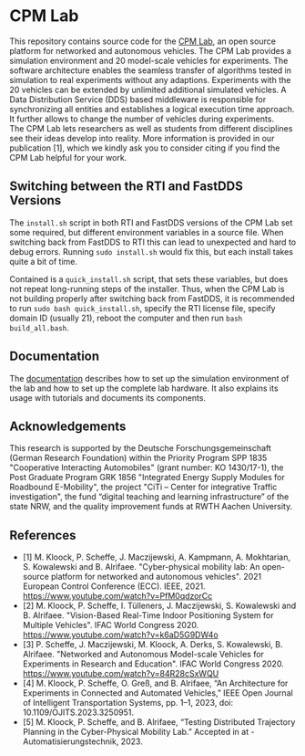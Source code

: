 # CPM Lab
This repository contains source code for the [CPM Lab](https://cpm-lab.embedded.rwth-aachen.de), an open source platform for networked and autonomous vehicles. 
The CPM Lab provides a simulation environment and 20 model-scale vehicles for experiments. The software architecture enables the seamless transfer of algorithms tested in simulation to real experiments without any adaptions. Experiments with the 20 vehicles can be extended by unlimited additional simulated vehicles. A Data Distribution Service (DDS) based middleware is responsible for synchronizing all entities and establishes a logical execution time approach. It further allows to change the number of vehicles during experiments. \
The CPM Lab lets researchers as well as students from different disciplines see their ideas develop into reality.
More information is provided in our publication [1], which we kindly ask you to consider citing if you find the CPM Lab helpful for your work.

## Switching between the RTI and FastDDS Versions

The ``install.sh`` script in both RTI and FastDDS versions of the CPM Lab set
some required, but different environment variables in a source file.
When switching back from FastDDS to RTI this can lead to unexpected and hard to debug errors.
Running ``sudo install.sh`` would fix this, but each install takes quite a bit of time.

Contained is a ``quick_install.sh`` script, that sets these variables,
but does not repeat long-running steps of the installer.
Thus, when the CPM Lab is not building properly after switching back from FastDDS,
it is recommended to run ``sudo bash quick_install.sh``, specify the RTI license file,
specify domain ID (usually 21), reboot the computer and then run ``bash build_all.bash``.

## Documentation
The [documentation](https://cpm-lab.embedded.rwth-aachen.de/doc/) describes how to set up the simulation environment of the lab and how to set up the complete lab hardware. It also explains its usage with tutorials and documents its components.

## Acknowledgements
This research is supported by the Deutsche Forschungsgemeinschaft (German Research Foundation) within the Priority Program SPP 1835 "Cooperative Interacting Automobiles" (grant number: KO 1430/17-1), the Post Graduate Program GRK 1856 "Integrated Energy Supply Modules for Roadbound E-Mobility", the project "CiTi – Center for integrative Traffic investigation", the fund “digital teaching and learning infrastructure” of the state NRW, and the quality improvement funds at RWTH Aachen University.

## References
* [1] M. Kloock, P. Scheffe, J. Maczijewski, A. Kampmann, A. Mokhtarian, S. Kowalewski and B. Alrifaee. "Cyber-physical mobility lab: An open-source platform for networked and autonomous vehicles". 2021 European Control Conference (ECC). IEEE, 2021. \
  https://www.youtube.com/watch?v=PfM0qdzorCc  
* [2] M. Kloock, P. Scheffe, I. Tülleners, J. Maczijewski, S. Kowalewski and B. Alrifaee. "Vision-Based Real-Time Indoor Positioning System for Multiple Vehicles". IFAC World Congress 2020. \
  https://www.youtube.com/watch?v=k6aD5G9DW4o
* [3] P. Scheffe, J. Maczijewski, M. Kloock, A. Derks, S. Kowalewski, B. Alrifaee. "Networked and Autonomous Model-scale Vehicles for Experiments in Research and Education". IFAC World Congress 2020. \
  https://www.youtube.com/watch?v=84R28cSxWQU
* [4] M. Kloock, P. Scheffe, O. Greß, and B. Alrifaee, “An Architecture for Experiments in Connected and Automated Vehicles,” IEEE Open Journal of Intelligent Transportation Systems, pp. 1–1, 2023, doi: 10.1109/OJITS.2023.3250951.
* [5] M. Kloock, P. Scheffe, and B. Alrifaee, “Testing Distributed Trajectory Planning in the Cyber-Physical Mobility Lab.” Accepted in at - Automatisierungstechnik, 2023.
